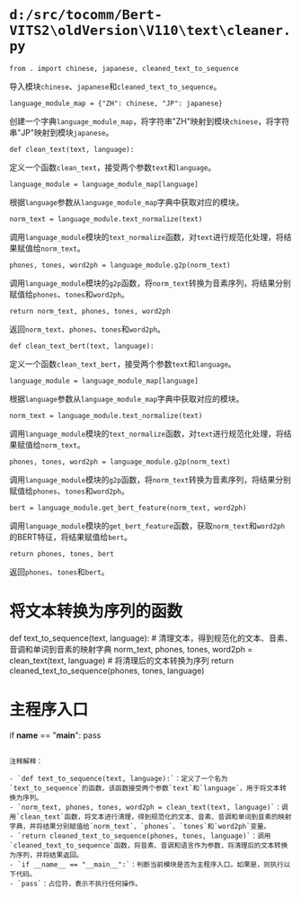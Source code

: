 # `d:/src/tocomm/Bert-VITS2\oldVersion\V110\text\cleaner.py`

```
from . import chinese, japanese, cleaned_text_to_sequence
```
导入模块`chinese`、`japanese`和`cleaned_text_to_sequence`。

```
language_module_map = {"ZH": chinese, "JP": japanese}
```
创建一个字典`language_module_map`，将字符串"ZH"映射到模块`chinese`，将字符串"JP"映射到模块`japanese`。

```
def clean_text(text, language):
```
定义一个函数`clean_text`，接受两个参数`text`和`language`。

```
language_module = language_module_map[language]
```
根据`language`参数从`language_module_map`字典中获取对应的模块。

```
norm_text = language_module.text_normalize(text)
```
调用`language_module`模块的`text_normalize`函数，对`text`进行规范化处理，将结果赋值给`norm_text`。

```
phones, tones, word2ph = language_module.g2p(norm_text)
```
调用`language_module`模块的`g2p`函数，将`norm_text`转换为音素序列，将结果分别赋值给`phones`、`tones`和`word2ph`。

```
return norm_text, phones, tones, word2ph
```
返回`norm_text`、`phones`、`tones`和`word2ph`。

```
def clean_text_bert(text, language):
```
定义一个函数`clean_text_bert`，接受两个参数`text`和`language`。

```
language_module = language_module_map[language]
```
根据`language`参数从`language_module_map`字典中获取对应的模块。

```
norm_text = language_module.text_normalize(text)
```
调用`language_module`模块的`text_normalize`函数，对`text`进行规范化处理，将结果赋值给`norm_text`。

```
phones, tones, word2ph = language_module.g2p(norm_text)
```
调用`language_module`模块的`g2p`函数，将`norm_text`转换为音素序列，将结果分别赋值给`phones`、`tones`和`word2ph`。

```
bert = language_module.get_bert_feature(norm_text, word2ph)
```
调用`language_module`模块的`get_bert_feature`函数，获取`norm_text`和`word2ph`的BERT特征，将结果赋值给`bert`。

```
return phones, tones, bert
```
返回`phones`、`tones`和`bert`。
# 将文本转换为序列的函数
def text_to_sequence(text, language):
    # 清理文本，得到规范化的文本、音素、音调和单词到音素的映射字典
    norm_text, phones, tones, word2ph = clean_text(text, language)
    # 将清理后的文本转换为序列
    return cleaned_text_to_sequence(phones, tones, language)


# 主程序入口
if __name__ == "__main__":
    pass
```

注释解释：

- `def text_to_sequence(text, language):`：定义了一个名为`text_to_sequence`的函数，该函数接受两个参数`text`和`language`，用于将文本转换为序列。
- `norm_text, phones, tones, word2ph = clean_text(text, language)`：调用`clean_text`函数，将文本进行清理，得到规范化的文本、音素、音调和单词到音素的映射字典，并将结果分别赋值给`norm_text`、`phones`、`tones`和`word2ph`变量。
- `return cleaned_text_to_sequence(phones, tones, language)`：调用`cleaned_text_to_sequence`函数，将音素、音调和语言作为参数，将清理后的文本转换为序列，并将结果返回。
- `if __name__ == "__main__":`：判断当前模块是否为主程序入口，如果是，则执行以下代码。
- `pass`：占位符，表示不执行任何操作。
```